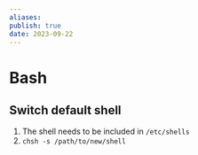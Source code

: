 ```yaml
---
aliases:
publish: true
date: 2023-09-22
---
```

# Bash

## Switch default shell

1. The shell needs to be included in `/etc/shells`
2. `chsh -s /path/to/new/shell`
